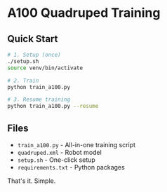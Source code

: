 # A100 Quadruped Training

## Quick Start

```bash
# 1. Setup (once)
./setup.sh
source venv/bin/activate

# 2. Train
python train_a100.py

# 3. Resume training
python train_a100.py --resume
```

## Files
- `train_a100.py` - All-in-one training script
- `quadruped.xml` - Robot model
- `setup.sh` - One-click setup
- `requirements.txt` - Python packages

That's it. Simple.